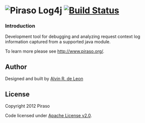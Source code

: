 ![P](http://piraso.org/piraso_32.png)iraso Log4j [![Build Status](https://buildhive.cloudbees.com/job/piraso/job/piraso-log4j/badge/icon)](https://buildhive.cloudbees.com/job/piraso/job/piraso-log4j/)
=======

### Introduction

Development tool for debugging and analyzing request context log information captured from a supported java module.

To learn more please see http://www.piraso.org/.

## Author

Designed and built by [Alvin R. de Leon](https://github.com/alvinrdeleon/)

## License

Copyright 2012 Piraso

Code licensed under [Apache License v2.0](http://www.apache.org/licenses/LICENSE-2.0).
